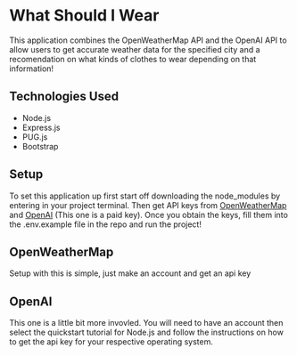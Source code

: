 # What Should I Wear
This application combines the OpenWeatherMap API and the OpenAI API to allow users to get accurate weather data for the specified city and a recomendation on what kinds of clothes to wear depending on that information!

## Technologies Used
- Node.js
- Express.js
- PUG.js
- Bootstrap

## Setup
To set this application up first start off downloading the node_modules by entering <npm i> in your project terminal. Then get API keys from [OpenWeatherMap](https://openweathermap.org/current) and [OpenAI](https://openai.com/blog/openai-api) (This one is a paid key). Once you obtain the keys, fill them into the .env.example file in the repo and run the project!

## OpenWeatherMap
Setup with this is simple, just make an account and get an api key

## OpenAI
This one is a little bit more invovled. You will need to have an account then select the quickstart tutorial for Node.js and follow the instructions on how to get the api key for your respective operating system.
